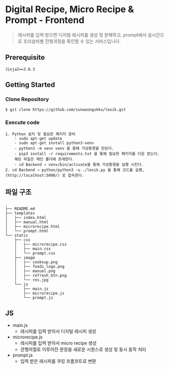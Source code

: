 # Digital Recipe, Micro Recipe & Prompt - Frontend

> 레시피를 입력 받으면 디지털 레시피를 생성 및 분해하고, prompt에서 실시간으로 조리설비별 진행과정을 확인할 수 있는 서비스입니다.

## Prerequisite
```
Jinja2==3.0.3
```

## Getting Started

### Clone Repository

    $ git clone https://github.com/sunwoongskku/lesik.git
    
### Execute code
    1. Python 설치 및 필요한 패키지 준비
        - sudo apt-get update
        - sudo apt-get install python3-venv
        - python3 -m venv venv 을 통해 가상환경을 만든다.
        - pip3 install -r requirements.txt 을 통해 필요한 패키지를 다운 받는다.
        해당 파일은 메인 폴더에 존재한다.
        - cd Backend → venv/bin/activate을 통해 가상환경을 실행 시킨다.
    2. cd Backend → python/python3 -u ./lesik.py 을 통해 코드를 실행, (http://localhost:5000/) 로 접속한다.

## 파일 구조

```
.
├── README.md
├── templates
│   ├── index.html
│   ├── manual.html
│   ├── microrecipe.html
│   └── prompt.html
└── static
    ├── css
    │   ├── microrecipe.css
    │   ├── main.css
    │   └── prompt.css
    ├── image
    │   ├── cooksup.png
    │   ├── foodi_logo.png
    │   ├── manual.png
    │   ├── refresh_btn.png
    │   └── res.jpg
    └── js
        ├── main.js
        ├── microrecipe.js
        └── prompt.js
```

## JS
- main.js
  - 레시피를 입력 받아서 디지털 레시피 생성
- microrecipe.js
  - 레시피를 입력 받아서 micro recipe 생성
  - 관형어절로 이루어진 문장을 새로운 시퀀스로 생성 및 동시 동작 처리
- prompt.js
  - 입력 받은 레시피를 쿠킹 프롬프트로 변환
